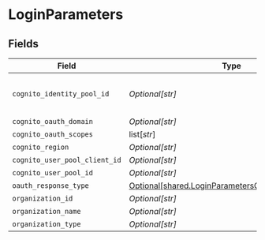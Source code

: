 # LoginParameters


## Fields

| Field                                                                                                            | Type                                                                                                             | Required                                                                                                         | Description                                                                                                      | Example                                                                                                          |
| ---------------------------------------------------------------------------------------------------------------- | ---------------------------------------------------------------------------------------------------------------- | ---------------------------------------------------------------------------------------------------------------- | ---------------------------------------------------------------------------------------------------------------- | ---------------------------------------------------------------------------------------------------------------- |
| `cognito_identity_pool_id`                                                                                       | *Optional[str]*                                                                                                  | :heavy_minus_sign:                                                                                               | N/A                                                                                                              | eu-central-1:d24af723-7b40-4c3d-be57-d0a732a59a5d                                                                |
| `cognito_oauth_domain`                                                                                           | *Optional[str]*                                                                                                  | :heavy_minus_sign:                                                                                               | N/A                                                                                                              | epilot-org-123                                                                                                   |
| `cognito_oauth_scopes`                                                                                           | list[*str*]                                                                                                      | :heavy_minus_sign:                                                                                               | N/A                                                                                                              |                                                                                                                  |
| `cognito_region`                                                                                                 | *Optional[str]*                                                                                                  | :heavy_minus_sign:                                                                                               | N/A                                                                                                              | eu-central-1                                                                                                     |
| `cognito_user_pool_client_id`                                                                                    | *Optional[str]*                                                                                                  | :heavy_minus_sign:                                                                                               | N/A                                                                                                              | asbkh213ehkquwhdi                                                                                                |
| `cognito_user_pool_id`                                                                                           | *Optional[str]*                                                                                                  | :heavy_minus_sign:                                                                                               | N/A                                                                                                              | eu-central-sample                                                                                                |
| `oauth_response_type`                                                                                            | [Optional[shared.LoginParametersOauthResponseType]](undefined/models/shared/loginparametersoauthresponsetype.md) | :heavy_minus_sign:                                                                                               | N/A                                                                                                              |                                                                                                                  |
| `organization_id`                                                                                                | *Optional[str]*                                                                                                  | :heavy_minus_sign:                                                                                               | N/A                                                                                                              | 123                                                                                                              |
| `organization_name`                                                                                              | *Optional[str]*                                                                                                  | :heavy_minus_sign:                                                                                               | N/A                                                                                                              | epilot GmbH                                                                                                      |
| `organization_type`                                                                                              | *Optional[str]*                                                                                                  | :heavy_minus_sign:                                                                                               | N/A                                                                                                              | Vendor                                                                                                           |
